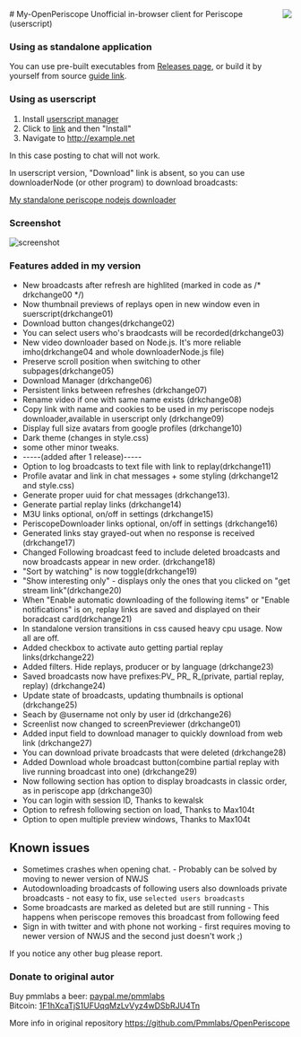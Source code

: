 <img align="right" src="https://raw.githubusercontent.com/Pmmlabs/OpenPeriscope/master/images/openperiscope.png">
# My-OpenPeriscope
Unofficial in-browser client for Periscope (userscript)


### Using as standalone application

You can use pre-built executables from [Releases page](https://github.com/gitnew2018/My-OpenPeriscope/releases), or build it by yourself from source [guide link](https://github.com/gitnew2018/My-OpenPeriscope/wiki).

### Using as userscript

1. Install [userscript manager](https://greasyfork.org/help/installing-user-scripts)
1. Click to [link](https://raw.githubusercontent.com/gitnew2018/My-OpenPeriscope/master/Periscope_Web_Client.user.js) and then "Install"
1. Navigate to http://example.net

In this case posting to chat will not work.

In userscript version, "Download" link is absent, so you can use downloaderNode (or other program) to download broadcasts:

[My standalone periscope nodejs downloader](https://github.com/gitnew2018/nodejs_peri_downloader)

### Screenshot

![screenshot](https://user-images.githubusercontent.com/37026885/37880128-0360d5be-3084-11e8-8f32-77ae48a4896a.png)

### Features added in my version

* New broadcasts after refresh are highlited (marked in code as /* drkchange00 */)
* Now thumbnail previews of replays open in new window even in suerscript(drkchange01)
* Download button changes(drkchange02)
* You can select users who's braodcasts will be recorded(drkchange03)
* New video downloader based on Node.js. It's more reliable imho(drkchange04 and whole downloaderNode.js file)
* Preserve scroll position when switching to other subpages(drkchange05)
* Download Manager (drkchange06)
* Persistent links between refreshes (drkchange07)
* Rename video if one with same name exists (drkchange08)
* Copy link with name and cookies to be used in my periscope nodejs downloader,available in userscript only (drkchange09)
* Display full size avatars from google profiles (drkchange10)
* Dark theme (changes in style.css)
* some other minor tweaks.
* -----(added after 1 release)-----
* Option to log broadcasts to text file with link to replay(drkchange11)
* Profile avatar and link in chat messages + some styling (drkchange12 and style.css)
* Generate proper uuid for chat messages (drkchange13).
* Generate partial replay links (drkchange14)
* M3U links optional, on/off in settings (drkchange15)
* PeriscopeDownloader links optional, on/off in settings (drkchange16)
* Generated links stay grayed-out when no response is received (drkchange17)
* Changed Following broadcast feed to include deleted broadcasts and now broadcasts appear in new order. (drkchange18)
* "Sort by watching" is now toggle(drkchange19)
* "Show interesting only" - displays only the ones that you clicked on "get stream link"(drkchange20)
* When "Enable automatic downloading of the following items" or "Enable notifications" is on, replay links are saved and displayed on their boradcast card(drkchange21)
* In standalone version transitions in css caused heavy cpu usage. Now all are off.
* Added checkbox to activate auto getting partial replay links(drkchange22)
* Added filters. Hide replays, producer or by language (drkchange23)
* Saved broadcasts now have prefixes:PV_ PR_ R_(private, partial replay, replay) (drkchange24)
* Update state of broadcasts, updating thumbnails is optional (drkchange25)
* Seach by @username not only by user id (drkchange26)
* Screenlist now changed to screenPreviewer (drkchange01)
* Added input field to download manager to quickly download from web link (drkchange27)
* You can download private broadcasts that were deleted (drkchange28)
* Added Download whole broadcast button(combine partial replay with live running broadcast into one) (drkchange29)
* Now following section has option to display broadcasts in classic order, as in periscope app (drkchange30)
* You can login with session ID, Thanks to kewalsk
* Option to refresh following section on load, Thanks to Max104t
* Option to open multiple preview windows, Thanks to Max104t

## Known issues
* Sometimes crashes when opening chat. - Probably can be solved by moving to newer version of NWJS
* Autodownloading broadcasts of following users also downloads private broadcasts - not easy to fix, use `selected users broadcasts`
* Some broadcasts are marked as deleted but are still running - This happens when periscope removes this broadcast from following feed
* Sign in with twitter and with phone not working - first requires moving to newer version of NWJS and the second just doesn't work ;)

If you notice any other bug please report.

### Donate to original autor
Buy pmmlabs a beer: [paypal.me/pmmlabs](https://paypal.me/pmmlabs)<br>
Bitcoin: [1F1hXcaTjS1UFUqqMzLvVyz4wDSbRJU4Tn](bitcoin:1F1hXcaTjS1UFUqqMzLvVyz4wDSbRJU4Tn) 

More info in original repository https://github.com/Pmmlabs/OpenPeriscope
